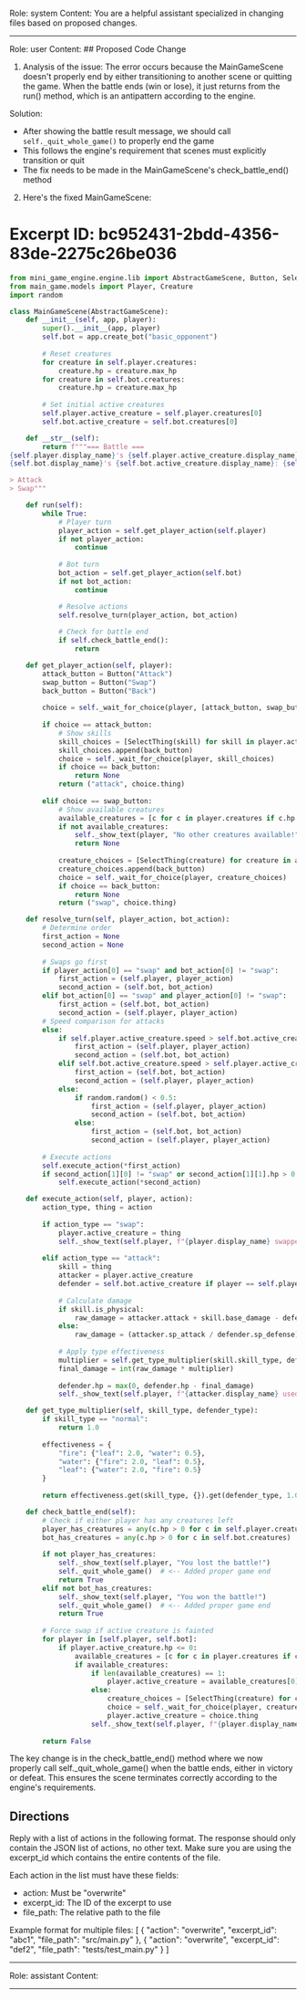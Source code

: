 Role: system
Content: You are a helpful assistant specialized in changing files based on proposed changes.
__________________
Role: user
Content: ## Proposed Code Change
1. Analysis of the issue:
The error occurs because the MainGameScene doesn't properly end by either transitioning to another scene or quitting the game. When the battle ends (win or lose), it just returns from the run() method, which is an antipattern according to the engine.

Solution:
- After showing the battle result message, we should call `self._quit_whole_game()` to properly end the game
- This follows the engine's requirement that scenes must explicitly transition or quit
- The fix needs to be made in the MainGameScene's check_battle_end() method

2. Here's the fixed MainGameScene:

# Excerpt ID: bc952431-2bdd-4356-83de-2275c26be036
```python main_game/scenes/main_game_scene.py
from mini_game_engine.engine.lib import AbstractGameScene, Button, SelectThing
from main_game.models import Player, Creature
import random

class MainGameScene(AbstractGameScene):
    def __init__(self, app, player):
        super().__init__(app, player)
        self.bot = app.create_bot("basic_opponent")
        
        # Reset creatures
        for creature in self.player.creatures:
            creature.hp = creature.max_hp
        for creature in self.bot.creatures:
            creature.hp = creature.max_hp
            
        # Set initial active creatures
        self.player.active_creature = self.player.creatures[0]
        self.bot.active_creature = self.bot.creatures[0]

    def __str__(self):
        return f"""=== Battle ===
{self.player.display_name}'s {self.player.active_creature.display_name}: {self.player.active_creature.hp}/{self.player.active_creature.max_hp} HP
{self.bot.display_name}'s {self.bot.active_creature.display_name}: {self.bot.active_creature.hp}/{self.bot.active_creature.max_hp} HP

> Attack
> Swap"""

    def run(self):
        while True:
            # Player turn
            player_action = self.get_player_action(self.player)
            if not player_action:
                continue
                
            # Bot turn
            bot_action = self.get_player_action(self.bot)
            if not bot_action:
                continue

            # Resolve actions
            self.resolve_turn(player_action, bot_action)
            
            # Check for battle end
            if self.check_battle_end():
                return

    def get_player_action(self, player):
        attack_button = Button("Attack")
        swap_button = Button("Swap")
        back_button = Button("Back")
        
        choice = self._wait_for_choice(player, [attack_button, swap_button])
        
        if choice == attack_button:
            # Show skills
            skill_choices = [SelectThing(skill) for skill in player.active_creature.skills]
            skill_choices.append(back_button)
            choice = self._wait_for_choice(player, skill_choices)
            if choice == back_button:
                return None
            return ("attack", choice.thing)
            
        elif choice == swap_button:
            # Show available creatures
            available_creatures = [c for c in player.creatures if c.hp > 0 and c != player.active_creature]
            if not available_creatures:
                self._show_text(player, "No other creatures available!")
                return None
                
            creature_choices = [SelectThing(creature) for creature in available_creatures]
            creature_choices.append(back_button)
            choice = self._wait_for_choice(player, creature_choices)
            if choice == back_button:
                return None
            return ("swap", choice.thing)

    def resolve_turn(self, player_action, bot_action):
        # Determine order
        first_action = None
        second_action = None
        
        # Swaps go first
        if player_action[0] == "swap" and bot_action[0] != "swap":
            first_action = (self.player, player_action)
            second_action = (self.bot, bot_action)
        elif bot_action[0] == "swap" and player_action[0] != "swap":
            first_action = (self.bot, bot_action)
            second_action = (self.player, player_action)
        # Speed comparison for attacks
        else:
            if self.player.active_creature.speed > self.bot.active_creature.speed:
                first_action = (self.player, player_action)
                second_action = (self.bot, bot_action)
            elif self.bot.active_creature.speed > self.player.active_creature.speed:
                first_action = (self.bot, bot_action)
                second_action = (self.player, player_action)
            else:
                if random.random() < 0.5:
                    first_action = (self.player, player_action)
                    second_action = (self.bot, bot_action)
                else:
                    first_action = (self.bot, bot_action)
                    second_action = (self.player, player_action)
        
        # Execute actions
        self.execute_action(*first_action)
        if second_action[1][0] != "swap" or second_action[1][1].hp > 0:
            self.execute_action(*second_action)

    def execute_action(self, player, action):
        action_type, thing = action
        
        if action_type == "swap":
            player.active_creature = thing
            self._show_text(self.player, f"{player.display_name} swapped to {thing.display_name}!")
            
        elif action_type == "attack":
            skill = thing
            attacker = player.active_creature
            defender = self.bot.active_creature if player == self.player else self.player.active_creature
            
            # Calculate damage
            if skill.is_physical:
                raw_damage = attacker.attack + skill.base_damage - defender.defense
            else:
                raw_damage = (attacker.sp_attack / defender.sp_defense) * skill.base_damage
                
            # Apply type effectiveness
            multiplier = self.get_type_multiplier(skill.skill_type, defender.creature_type)
            final_damage = int(raw_damage * multiplier)
            
            defender.hp = max(0, defender.hp - final_damage)
            self._show_text(self.player, f"{attacker.display_name} used {skill.display_name}! Dealt {final_damage} damage!")

    def get_type_multiplier(self, skill_type, defender_type):
        if skill_type == "normal":
            return 1.0
            
        effectiveness = {
            "fire": {"leaf": 2.0, "water": 0.5},
            "water": {"fire": 2.0, "leaf": 0.5},
            "leaf": {"water": 2.0, "fire": 0.5}
        }
        
        return effectiveness.get(skill_type, {}).get(defender_type, 1.0)

    def check_battle_end(self):
        # Check if either player has any creatures left
        player_has_creatures = any(c.hp > 0 for c in self.player.creatures)
        bot_has_creatures = any(c.hp > 0 for c in self.bot.creatures)
        
        if not player_has_creatures:
            self._show_text(self.player, "You lost the battle!")
            self._quit_whole_game()  # <-- Added proper game end
            return True
        elif not bot_has_creatures:
            self._show_text(self.player, "You won the battle!")
            self._quit_whole_game()  # <-- Added proper game end
            return True
            
        # Force swap if active creature is fainted
        for player in [self.player, self.bot]:
            if player.active_creature.hp <= 0:
                available_creatures = [c for c in player.creatures if c.hp > 0]
                if available_creatures:
                    if len(available_creatures) == 1:
                        player.active_creature = available_creatures[0]
                    else:
                        creature_choices = [SelectThing(creature) for creature in available_creatures]
                        choice = self._wait_for_choice(player, creature_choices)
                        player.active_creature = choice.thing
                    self._show_text(self.player, f"{player.display_name} sent out {player.active_creature.display_name}!")
                    
        return False
```

The key change is in the check_battle_end() method where we now properly call self._quit_whole_game() when the battle ends, either in victory or defeat. This ensures the scene terminates correctly according to the engine's requirements.

## Directions
Reply with a list of actions in the following format. The response should only contain the JSON list of actions, no other text.
Make sure you are using the excerpt_id which contains the entire contents of the file.

Each action in the list must have these fields:
- action: Must be "overwrite"
- excerpt_id: The ID of the excerpt to use
- file_path: The relative path to the file

Example format for multiple files:
[
    {
        "action": "overwrite",
        "excerpt_id": "abc1",
        "file_path": "src/main.py"
    },
    {
        "action": "overwrite",
        "excerpt_id": "def2",
        "file_path": "tests/test_main.py"
    }
]
__________________
Role: assistant
Content: 
__________________
